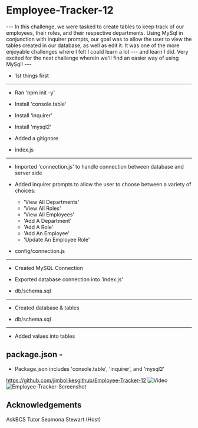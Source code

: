 # Employee-Tracker-12

--- In this challenge, we were tasked to create tables to keep track of our employees, their
roles, and their respective departments. Using MySql in conjunction with inquirer prompts, our
goal was to allow the user to view the tables created in our database, as well as edit it. It
was one of the more enjoyable challenges where I felt I could learn a lot --- and learn I did.
Very excited for the next challenge wherein we'll find an easier way of using MySql! ---

 - 1st things first
----------
* Ran 'npm init -y'
* Install 'console.table'
* Install 'inquirer'
* Install 'mysql2'

* Added a gitignore


 - index.js 
----------
* Imported 'connection.js' to handle connection between database and server side

* Added inquirer prompts to allow the user to choose between a variety of choices:

    - 'View All Departments'
    - 'View All Roles'
    - 'View All Employees'
    - 'Add A Department'
    - 'Add A Role'
    - 'Add An Employee'
    - 'Update An Employee Role'


 - config/connection.js
----------
* Created MySQL Connection 

* Exported database connection into 'index.js'


- db/schema.sql
----------
* Created database & tables


- db/schema.sql
----------
* Added values into tables


package.json - 
----------
* Package.json includes 'console.table', 'inquirer', and 'mysql2'

https://github.com/jimbolikesgithub/Employee-Tracker-12
![Video](https://drive.google.com/file/d/1qQpnP99zTlndov7kCSWGmv4WBpbAxbTj/view?usp=sharing)
![Employee-Tracker-Screenshot](https://user-images.githubusercontent.com/97565085/165435724-3d46e35a-1e88-47b6-b7a5-226295190eec.png)




Acknowledgements
----------------
AskBCS
Tutor
Seamona Stewart (Host)
